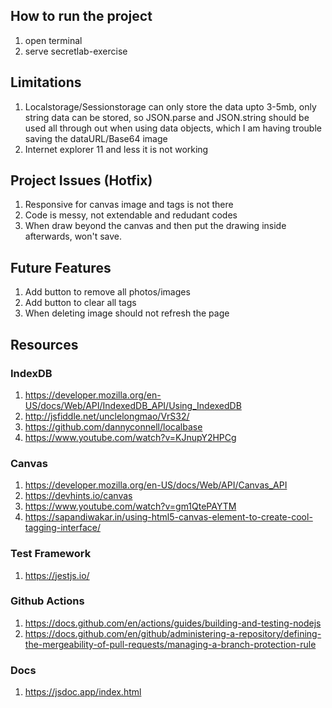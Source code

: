 ## How to run the project
1. open terminal
2. serve secretlab-exercise

## Limitations
1. Localstorage/Sessionstorage can only store the data upto 3-5mb, only string data can be stored, so JSON.parse and JSON.string should be used all through out when using data objects, which I am having trouble saving the dataURL/Base64 image
2. Internet explorer 11 and less it is not working

## Project Issues (Hotfix)
1. Responsive for canvas image and tags is not there
2. Code is messy, not extendable and redudant codes
2. When draw beyond the canvas and then put the drawing inside afterwards, won't save.

## Future Features
1. Add button to remove all photos/images
2. Add button to clear all tags
4. When deleting image should not refresh the page

## Resources
### IndexDB
1. https://developer.mozilla.org/en-US/docs/Web/API/IndexedDB_API/Using_IndexedDB
2. http://jsfiddle.net/unclelongmao/VrS32/
3. https://github.com/dannyconnell/localbase
4. https://www.youtube.com/watch?v=KJnupY2HPCg

### Canvas 
1. https://developer.mozilla.org/en-US/docs/Web/API/Canvas_API
2. https://devhints.io/canvas
3. https://www.youtube.com/watch?v=gm1QtePAYTM
4. https://sapandiwakar.in/using-html5-canvas-element-to-create-cool-tagging-interface/

### Test Framework
1. https://jestjs.io/


### Github Actions
1. https://docs.github.com/en/actions/guides/building-and-testing-nodejs
2. https://docs.github.com/en/github/administering-a-repository/defining-the-mergeability-of-pull-requests/managing-a-branch-protection-rule

### Docs
1. https://jsdoc.app/index.html
